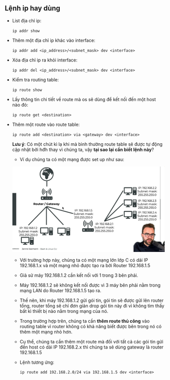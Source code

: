 ## Lệnh ip hay dùng

- List địa chỉ ip: 
  
  `ip addr show`
- Thêm một địa chỉ ip khác vào interface: 
  
  `ip addr add <ip_address>/<subnet_mask> dev <interface>`
- Xóa địa chỉ ip ra khỏi interface:
  
  `ip addr del <ip_address>/<subnet_mask> dev <interface>`
- Kiểm tra routing table:

  `ip route show`
- Lấy thông tin chi tiết về route mà os sẽ dùng để kết nối đến một host nào đó:
  
  `ip route get <destination>`
- Thêm một route vào route table:
  
  `ip route add <destination> via <gateway> dev <interface>`

  **Lưu ý**: Có một chút kì lạ khi mà bình thường route table sẽ được tự động cập nhật bởi hđh thay vì chúng ta, vậy **tại sao lại cần biết lệnh này**?
  - Ví dụ chúng ta có một mạng được set up như sau:
  
  ![img](/images/module-07/Screenshot%20from%202024-09-11%2018-14-33.png)

  - Với trường hợp này, chúng ta có một mạng lớn lớp C có dải IP 192.168.1.x và một mạng nhỏ được tạo ra bởi Router 192.168.1.5
  - Giả sử máy 192.168.1.2 cần kết nối với 1 trong 3 bên phải.
  - Máy 192.168.1.2 sẽ không kết nối được vì 3 máy bên phải nằm trong mạng LAN do Router 192.168.1.5 tạo ra.
  - Thế nên, khi máy 192.168.1.2 gửi gói tin, gói tin sẽ được gửi lên router tổng, router tổng sẽ chỉ đơn giản drop gói tin này đi vì không tìm thấy bất kì thiết bị nào nằm trong mạng của nó.
  - Trong trường hợp trên, chúng ta cần **thêm route thủ công** vào routing table vì router không có khả năng biết được bên trong nó có thêm một mạng nhỏ hơn.
  - Cụ thể, chúng ta cần thêm một route mà đối với tất cả các gói tin gửi đến host có dải IP 192.168.2.x thì chúng ta sẽ dùng gateway là router 192.168.1.5
  - Lệnh tương ứng:
  
    ```
    ip route add 192.168.2.0/24 via 192.168.1.5 dev <interface>
    ````